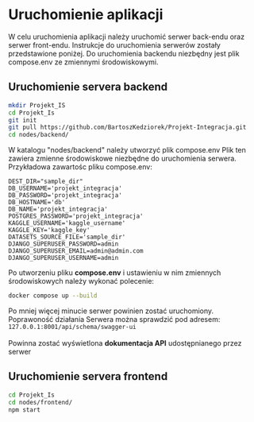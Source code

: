 # Uruchomienie aplikacji
W celu uruchomienia aplikacji należy uruchomić serwer back-endu oraz serwer front-endu.
Instrukcje do uruchomienia serwerów zostały przedstawione poniżej. Do uruchomienia backendu niezbędny
jest plik compose.env ze zmiennymi środowiskowymi.

## Uruchomienie servera backend
```bash
mkdir Projekt_IS
cd Projekt_Is
git init
git pull https://github.com/BartoszKedziorek/Projekt-Integracja.git
cd nodes/backend/
```
W katalogu "nodes/backend" należy utworzyć plik compose.env
Plik ten zawiera zmienne środowiskowe niezbędne do uruchomienia
serwera. Przykładowa zawartośc pliku compose.env:
```
DEST_DIR="sample_dir"
DB_USERNAME='projekt_integracja'
DB_PASSWORD='projekt_integracja'
DB_HOSTNAME='db'
DB_NAME='projekt_integracja'
POSTGRES_PASSWORD='projekt_integracja'
KAGGLE_USERNAME='kaggle_username'
KAGGLE_KEY='kaggle_key'
DATASETS_SOURCE_FILE='sample_dir'
DJANGO_SUPERUSER_PASSWORD=admin
DJANGO_SUPERUSER_EMAIL=admin@admin.com
DJANGO_SUPERUSER_USERNAME=admin
```
Po utworzeniu pliku **compose.env** i ustawieniu w nim zmiennych
środowiskowych należy wykonać polecenie:
```bash
docker compose up --build
```

Po mniej więcej minucie serwer powinien zostać uruchomiony. Poprawoność działania
Serwera można sprawdzić pod adresem:
```127.0.0.1:8001/api/schema/swagger-ui```<br /><br />
Powinna zostać wyświetlona **dokumentacja API** udostępnianego przez serwer

## Uruchomienie servera frontend
```bash
cd Projekt_Is
cd nodes/frontend/
npm start
```
